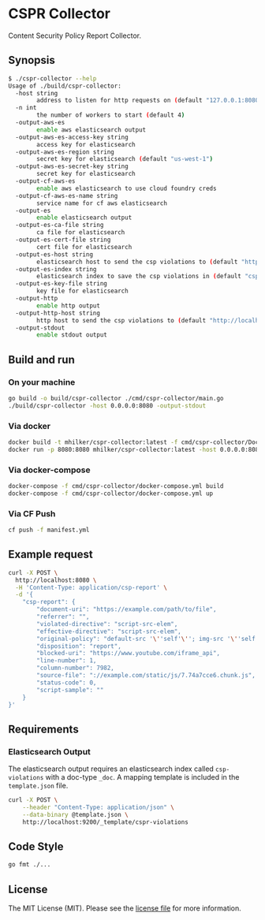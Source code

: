 # CSPR Collector

Content Security Policy Report Collector.

## Synopsis

```bash
$ ./cspr-collector --help
Usage of ./build/cspr-collector:
  -host string
    	address to listen for http requests on (default "127.0.0.1:8080")
  -n int
    	the number of workers to start (default 4)
  -output-aws-es
    	enable aws elasticsearch output
  -output-aws-es-access-key string
    	access key for elasticsearch
  -output-aws-es-region string
    	secret key for elasticsearch (default "us-west-1")
  -output-aws-es-secret-key string
    	secret key for elasticsearch
  -output-cf-aws-es
    	enable aws elasticsearch to use cloud foundry creds
  -output-cf-aws-es-name string
    	service name for cf aws elasticsearch
  -output-es
    	enable elasticsearch output
  -output-es-ca-file string
    	ca file for elasticsearch
  -output-es-cert-file string
    	cert file for elasticsearch
  -output-es-host string
    	elasticsearch host to send the csp violations to (default "http://localhost:9200/")
  -output-es-index string
    	elasticsearch index to save the csp violations in (default "cspr-violations")
  -output-es-key-file string
    	key file for elasticsearch
  -output-http
    	enable http output
  -output-http-host string
    	http host to send the csp violations to (default "http://localhost:80/")
  -output-stdout
    	enable stdout output
```

## Build and run

### On your machine

```bash
go build -o build/cspr-collector ./cmd/cspr-collector/main.go
./build/cspr-collector -host 0.0.0.0:8080 -output-stdout
```

### Via docker

```bash
docker build -t mhilker/cspr-collector:latest -f cmd/cspr-collector/Dockerfile .
docker run -p 8080:8080 mhilker/cspr-collector:latest -host 0.0.0.0:8080 -output-stdout
```

### Via docker-compose

```bash
docker-compose -f cmd/cspr-collector/docker-compose.yml build
docker-compose -f cmd/cspr-collector/docker-compose.yml up
```

### Via CF Push

```bash
cf push -f manifest.yml
```

## Example request

```bash
curl -X POST \
  http://localhost:8080 \
  -H 'Content-Type: application/csp-report' \
  -d '{
    "csp-report": {
        "document-uri": "https://example.com/path/to/file",
        "referrer": "",
        "violated-directive": "script-src-elem",
        "effective-directive": "script-src-elem",
        "original-policy": "default-src '\''self'\''; img-src '\''self'\'' https://*.ytimg.com; script-src-elem '\''self'\'' https://storage.googleapis.com https://www.youtube.com; connect-src '\''self'\'' https://www.googleapis.com; frame-src '\''self'\'' https://www.youtube.com; base-uri '\''self'\''; frame-ancestors '\''none'\''; form-action '\''self'\''; block-all-mixed-content; report-uri https://reporting.example.com/;",
        "disposition": "report",
        "blocked-uri": "https://www.youtube.com/iframe_api",
        "line-number": 1,
        "column-number": 7982,
        "source-file": "://example.com/static/js/7.74a7cce6.chunk.js",
        "status-code": 0,
        "script-sample": ""
    }
}'
```

## Requirements

### Elasticsearch Output

The elasticsearch output requires an elasticsearch index called `csp-violations` with a doc-type `_doc`.
A mapping template is included in the `template.json` file.

```bash
curl -X POST \
    --header "Content-Type: application/json" \
    --data-binary @template.json \
    http://localhost:9200/_template/cspr-violations
```

## Code Style

```bash
go fmt ./...
```

## License

The MIT License (MIT). Please see the [license file](LICENSE.md) for more information.
